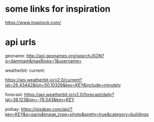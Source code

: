 # some links for inspiration

https://www.inspirock.com/

# api urls

geoname:
http://api.geonames.org/searchJSON?q=dammam&maxRows=1&username=

weatherbit:
current:

https://api.weatherbit.io/v2.0/current?lat=26.43442&lon=50.10326&key=KEY&include=minutely

forecast:
https://api.weatherbit.io/v2.0/forecast/daily?lat=38.123&lon=-78.543&key=KEY

pixbay:
https://pixabay.com/api/?key=KEY&q=paris&image_type=photo&pretty=true&category=buildings
